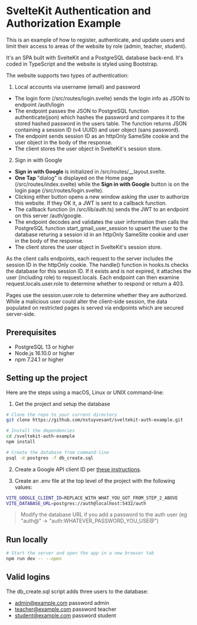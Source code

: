 # SvelteKit Authentication and Authorization Example

This is an example of how to register, authenticate, and update users and limit their access to
areas of the website by role (admin, teacher, student).

It's an SPA built with SvelteKit and a PostgreSQL database back-end. It's coded in TypeScript and the website is styled using Bootstrap.

The website supports two types of authentication:
1. Local accounts via username (email) and password
  - The login form (/src/routes/login.svelte) sends the login info as JSON to endpoint /auth/login
  - The endpoint passes the JSON to PostgreSQL function authenticate(json) which hashes the password and compares it to the stored hashed password in the users table. The function returns JSON containing a session ID (v4 UUID) and user object (sans password).
  - The endpoint sends session ID as an httpOnly SameSite cookie and the user object in the body of the response.
  - The client stores the user object in SvelteKit's session store.
2. Sign in with Google
  - **Sign in with Google** is initialized in /src/routes/__layout.svelte.
  - **One Tap** "dialog" is displayed on the Home page (/src/routes/index.svelte) while the **Sign in with Google** button is on the login page (/src/routes/login.svelte).
  - Clicking either button opens a new window asking the user to authorize this website. If they OK it, a JWT is sent to a callback function.
  - The callback function (in /src/lib/auth.ts) sends the JWT to an endpoint on this server /auth/google.
  - The endpoint decodes and validates the user information then calls the PostgreSQL function start_gmail_user_session to upsert the user to the database returing a session id in an httpOnly SameSite cookie and user in the body of the response.
  - The client stores the user object in SvelteKit's session store.

As the client calls endpoints, each request to the server includes the session ID in the httpOnly cookie. The handle() function in hooks.ts checks the database for this session ID. If it exists and is not expired, it attaches the user (including role) to request.locals. Each endpoint can then examine request.locals.user.role to determine whether to respond or return a 403.

Pages use the session.user.role to determine whether they are authorized. While a malicious user could alter the client-side session, the data populated on restricted pages is served via endpoints which are secured server-side.

## Prerequisites
- PostgreSQL 13 or higher
- Node.js 16.10.0 or higher
- npm 7.24.1 or higher

## Setting up the project

Here are the steps using a macOS, Linux or UNIX command-line:

1. Get the project and setup the database
```bash
# Clone the repo to your current directory
git clone https://github.com/nstuyvesant/sveltekit-auth-example.git

# Install the dependencies
cd /sveltekit-auth-example
npm install

# Create the database from command-line
psql -d postgres -f db_create.sql
```

2. Create a Google API client ID per [these instructions](https://developers.google.com/identity/gsi/web/guides/get-google-api-clientid).

3. Create an .env file at the top level of the project with the following values:
```bash
VITE_GOOGLE_CLIENT_ID=REPLACE_WITH_WHAT_YOU_GOT_FROM_STEP_2_ABOVE
VITE_DATABASE_URL=postgres://auth@localhost:5432/auth
```
> Modify the database URL if you add a password to the auth user (eg "auth@" -> "auth:WHATEVER_PASSWORD_YOU_USE@")

## Run locally

```bash
# Start the server and open the app in a new browser tab
npm run dev -- --open
```

## Valid logins

The db_create.sql script adds three users to the database:
- admin@example.com password admin
- teacher@example.com password teacher
- student@example.com password student
